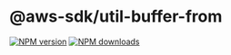 # @aws-sdk/util-buffer-from

[![NPM version](https://img.shields.io/npm/v/@aws-sdk/util-buffer-from.svg)](https://www.npmjs.com/package/@aws-sdk/util-buffer-from)
[![NPM downloads](https://img.shields.io/npm/dm/@aws-sdk/util-buffer-from.svg)](https://www.npmjs.com/package/@aws-sdk/util-buffer-from)
